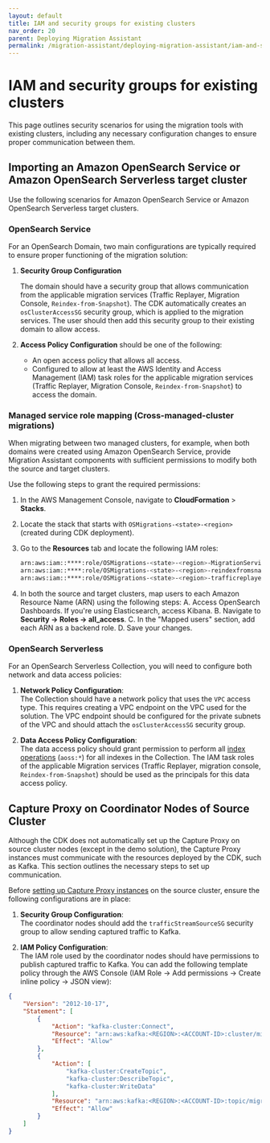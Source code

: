 ```yaml
---
layout: default
title: IAM and security groups for existing clusters
nav_order: 20
parent: Deploying Migration Assistant
permalink: /migration-assistant/deploying-migration-assistant/iam-and-security-groups-for-existing-clusters/
---
```


# IAM and security groups for existing clusters

This page outlines security scenarios for using the migration tools with existing clusters, including any necessary configuration changes to ensure proper communication between them.

## Importing an Amazon OpenSearch Service or Amazon OpenSearch Serverless target cluster

Use the following scenarios for Amazon OpenSearch Service or Amazon OpenSearch Serverless target clusters.

### OpenSearch Service

For an OpenSearch Domain, two main configurations are typically required to ensure proper functioning of the migration solution:

1. **Security Group Configuration**

   The domain should have a security group that allows communication from the applicable migration services (Traffic Replayer, Migration Console, `Reindex-from-Snapshot`). The CDK automatically creates an `osClusterAccessSG` security group, which is applied to the migration services. The user should then add this security group to their existing domain to allow access.

2. **Access Policy Configuration** should be one of the following:
   - An open access policy that allows all access.
   - Configured to allow at least the AWS Identity and Access Management (IAM) task roles for the applicable migration services (Traffic Replayer, Migration Console, `Reindex-from-Snapshot`) to access the domain.
  
### Managed service role mapping (Cross-managed-cluster migrations)

When migrating between two managed clusters, for example, when both domains were created using Amazon OpenSearch Service, provide Migration Assistant components with sufficient permissions to modify both the source and target clusters.

Use the following steps to grant the required permissions:

1. In the AWS Management Console, navigate to **CloudFormation** > **Stacks**.
2. Locate the stack that starts with `OSMigrations-<state>-<region>` (created during CDK deployment).
3. Go to the **Resources** tab and locate the following IAM roles:

   ```bash
   arn:aws:iam::****:role/OSMigrations-<state>-<region>-MigrationServiceTaskRoleC-
   arn:aws:iam::****:role/OSMigrations-<state>-<region>-reindexfromsnapshotTaskRo-
   arn:aws:iam::****:role/OSMigrations-<state>-<region>-trafficreplayerdefaultTas-
   ```
   
4. In both the source and target clusters, map users to each Amazon Resource Name (ARN) using the following steps:
    A. Access OpenSearch Dashboards. If you're using Elasticsearch, access Kibana.
    B. Navigate to **Security -> Roles -> all_access**.
    C. In the "Mapped users" section, add each ARN as a backend role.
    D. Save your changes.
   
### OpenSearch Serverless

For an OpenSearch Serverless Collection, you will need to configure both network and data access policies:

1. **Network Policy Configuration**:  
   The Collection should have a network policy that uses the `VPC` access type. This requires creating a VPC endpoint on the VPC used for the solution. The VPC endpoint should be configured for the private subnets of the VPC and should attach the `osClusterAccessSG` security group.

2. **Data Access Policy Configuration**:  
   The data access policy should grant permission to perform all [index operations](https://docs.aws.amazon.com/opensearch-service/latest/developerguide/serverless-data-access.html#serverless-data-supported-permissions) (`aoss:*`) for all indexes in the Collection. The IAM task roles of the applicable Migration services (Traffic Replayer, migration console, `Reindex-from-Snapshot`) should be used as the principals for this data access policy.

## Capture Proxy on Coordinator Nodes of Source Cluster

Although the CDK does not automatically set up the Capture Proxy on source cluster nodes (except in the demo solution), the Capture Proxy instances must communicate with the resources deployed by the CDK, such as Kafka. This section outlines the necessary steps to set up communication.

Before [setting up Capture Proxy instances](https://github.com/opensearch-project/opensearch-migrations/tree/main/TrafficCapture/trafficCaptureProxyServer#installing-capture-proxy-on-coordinator-nodes) on the source cluster, ensure the following configurations are in place:

1. **Security Group Configuration**:  
   The coordinator nodes should add the `trafficStreamSourceSG` security group to allow sending captured traffic to Kafka.

2. **IAM Policy Configuration**:  
   The IAM role used by the coordinator nodes should have permissions to publish captured traffic to Kafka. You can add the following template policy through the AWS Console (IAM Role → Add permissions → Create inline policy → JSON view):

```json
{
    "Version": "2012-10-17",
    "Statement": [
        {
            "Action": "kafka-cluster:Connect",
            "Resource": "arn:aws:kafka:<REGION>:<ACCOUNT-ID>:cluster/migration-msk-cluster-<STAGE>/*",
            "Effect": "Allow"
        },
        {
            "Action": [
                "kafka-cluster:CreateTopic",
                "kafka-cluster:DescribeTopic",
                "kafka-cluster:WriteData"
            ],
            "Resource": "arn:aws:kafka:<REGION>:<ACCOUNT-ID>:topic/migration-msk-cluster-<STAGE>/*",
            "Effect": "Allow"
        }
    ]
}
```
